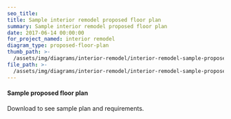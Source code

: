 ```yaml
---
seo_title:
title: Sample interior remodel proposed floor plan
summary: Sample interior remodel proposed floor plan
date: 2017-06-14 00:00:00
for_project_named: interior remodel
diagram_type: proposed-floor-plan
thumb_path: >-
  /assets/img/diagrams/interior-remodel/interior-remodel-sample-proposed-floor-plan.png
file_path: >-
  /assets/img/diagrams/interior-remodel/interior-remodel-sample-proposed-floor-plan.pdf
---
```



#### Sample proposed floor plan

Download to see sample plan and requirements.